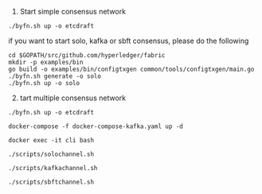 1. Start simple consensus network
```
./byfn.sh up -o etcdraft
```
if you want to start solo, kafka or sbft consensus, please do the following
```
cd $GOPATH/src/github.com/hyperledger/fabric
mkdir -p examples/bin
go build -o examples/bin/configtxgen common/tools/configtxgen/main.go
./byfn.sh generate -o solo
./byfn.sh up -o solo
```

2. tart multiple consensus network
```
./byfn.sh up -o etcdraft

docker-compose -f docker-compose-kafka.yaml up -d

docker exec -it cli bash

./scripts/solochannel.sh

./scripts/kafkachannel.sh

./scripts/sbftchannel.sh
```
